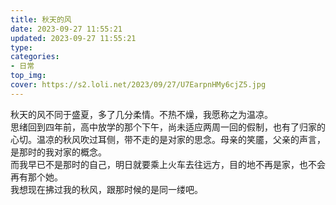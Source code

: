 ```yaml
---
title: 秋天的风
date: 2023-09-27 11:55:21
updated: 2023-09-27 11:55:21
type:
categories:
- 日常
top_img:
cover: https://s2.loli.net/2023/09/27/U7EarpnHMy6cjZ5.jpg
---
```

秋天的风不同于盛夏，多了几分柔情。不热不燥，我愿称之为温凉。<br/>
思绪回到四年前，高中放学的那个下午，尚未适应两周一回的假制，也有了归家的心切。温凉的秋风吹过耳侧，带不走的是对家的思念。母亲的笑靥，父亲的声言，是那时的我对家的概念。<br/>
而我早已不是那时的自己，明日就要乘上火车去往远方，目的地不再是家，也不会再有那个她。<br/>
我想现在拂过我的秋风，跟那时候的是同一缕吧。<br/>